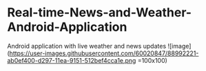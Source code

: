 # Real-time-News-and-Weather-Android-Application
Android application with live weather and news updates
![image](https://user-images.githubusercontent.com/60020847/88992221-ab0ef400-d297-11ea-9151-512bef4cca1e.png =100x100)
